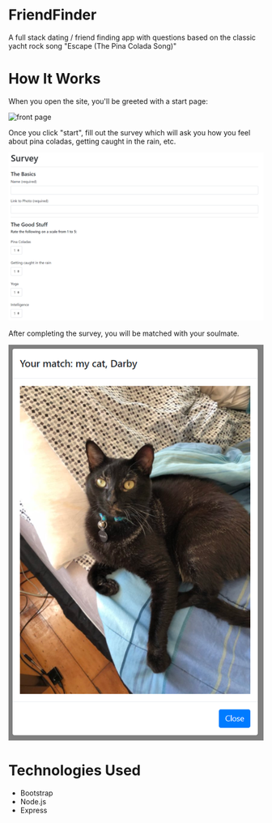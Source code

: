 # FriendFinder
A full stack dating / friend finding app with questions based on the classic yacht rock song "Escape (The Pina Colada Song)"

# How It Works
When you open the site, you'll be greeted with a start page:

![front page](images/start-up.png)

Once you click "start", fill out the survey which will ask you how you feel about pina coladas, getting caught in the rain, etc.

![survey](images/survey.png)

After completing the survey, you will be matched with your soulmate.

![results](images/result.png)

# Technologies Used
* Bootstrap
* Node.js
* Express


